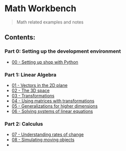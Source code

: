 # Math Workbench
> Math related examples and notes

## Contents:

### Part 0: Setting up the development environment
+ [00 - Setting up shop with Python](./00-setting-up-shop-with-python/README.md)

### Part 1: Linear Algebra
+ [01 - Vectors in the 2D plane](./01-vectors-in-the-2d-plane/README.md)
+ [02 - The 3D space](./02-the-3d-space/README.md)
+ [03 - Transformations](./03-transformations/README.md)
+ [04 - Using matrices with transformations](./04-using-matrices-with-transformations/README.md)
+ [05 - Generalizations for higher dimensions](./05-generalizations-for-higher-dimensions/README.md)
+ [06 - Solving systems of linear equations](./06-solving-systems-of-linear-equations/README.md)

### Part 2: Calculus
+ [07 - Understanding rates of change](./07-understanding-rates-of-change/README.md)
+ [08 - Simulating moving objects](./08-simulating-moving-objects/README.md)
+